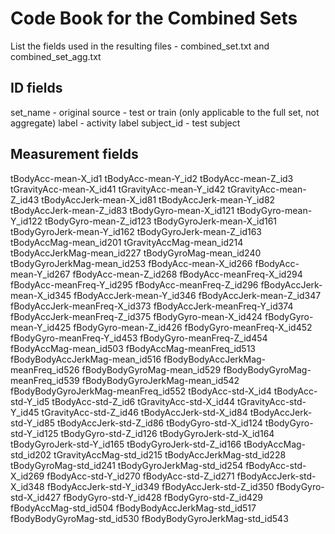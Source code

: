 # Code Book for the Combined Sets
List the fields used in the resulting files - combined_set.txt and combined_set_agg.txt

## ID fields

set_name    - original source - test or train (only applicable to the full set, not aggregate)
label       - activity label
subject_id  - test subject

## Measurement fields

tBodyAcc-mean-X_id1
tBodyAcc-mean-Y_id2
tBodyAcc-mean-Z_id3
tGravityAcc-mean-X_id41
tGravityAcc-mean-Y_id42
tGravityAcc-mean-Z_id43
tBodyAccJerk-mean-X_id81
tBodyAccJerk-mean-Y_id82
tBodyAccJerk-mean-Z_id83
tBodyGyro-mean-X_id121
tBodyGyro-mean-Y_id122
tBodyGyro-mean-Z_id123
tBodyGyroJerk-mean-X_id161
tBodyGyroJerk-mean-Y_id162
tBodyGyroJerk-mean-Z_id163
tBodyAccMag-mean_id201
tGravityAccMag-mean_id214
tBodyAccJerkMag-mean_id227
tBodyGyroMag-mean_id240
tBodyGyroJerkMag-mean_id253
fBodyAcc-mean-X_id266
fBodyAcc-mean-Y_id267
fBodyAcc-mean-Z_id268
fBodyAcc-meanFreq-X_id294
fBodyAcc-meanFreq-Y_id295
fBodyAcc-meanFreq-Z_id296
fBodyAccJerk-mean-X_id345
fBodyAccJerk-mean-Y_id346
fBodyAccJerk-mean-Z_id347
fBodyAccJerk-meanFreq-X_id373
fBodyAccJerk-meanFreq-Y_id374
fBodyAccJerk-meanFreq-Z_id375
fBodyGyro-mean-X_id424
fBodyGyro-mean-Y_id425
fBodyGyro-mean-Z_id426
fBodyGyro-meanFreq-X_id452
fBodyGyro-meanFreq-Y_id453
fBodyGyro-meanFreq-Z_id454
fBodyAccMag-mean_id503
fBodyAccMag-meanFreq_id513
fBodyBodyAccJerkMag-mean_id516
fBodyBodyAccJerkMag-meanFreq_id526
fBodyBodyGyroMag-mean_id529
fBodyBodyGyroMag-meanFreq_id539
fBodyBodyGyroJerkMag-mean_id542
fBodyBodyGyroJerkMag-meanFreq_id552
tBodyAcc-std-X_id4
tBodyAcc-std-Y_id5
tBodyAcc-std-Z_id6
tGravityAcc-std-X_id44
tGravityAcc-std-Y_id45
tGravityAcc-std-Z_id46
tBodyAccJerk-std-X_id84
tBodyAccJerk-std-Y_id85
tBodyAccJerk-std-Z_id86
tBodyGyro-std-X_id124
tBodyGyro-std-Y_id125
tBodyGyro-std-Z_id126
tBodyGyroJerk-std-X_id164
tBodyGyroJerk-std-Y_id165
tBodyGyroJerk-std-Z_id166
tBodyAccMag-std_id202
tGravityAccMag-std_id215
tBodyAccJerkMag-std_id228
tBodyGyroMag-std_id241
tBodyGyroJerkMag-std_id254
fBodyAcc-std-X_id269
fBodyAcc-std-Y_id270
fBodyAcc-std-Z_id271
fBodyAccJerk-std-X_id348
fBodyAccJerk-std-Y_id349
fBodyAccJerk-std-Z_id350
fBodyGyro-std-X_id427
fBodyGyro-std-Y_id428
fBodyGyro-std-Z_id429
fBodyAccMag-std_id504
fBodyBodyAccJerkMag-std_id517
fBodyBodyGyroMag-std_id530
fBodyBodyGyroJerkMag-std_id543